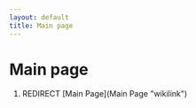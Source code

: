 ```yaml
---
layout: default
title: Main page
---
```


# Main page

1.  REDIRECT [Main Page](Main Page "wikilink")

